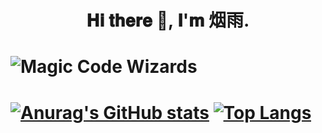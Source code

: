 # <h1 align="center"> 𝐇𝐢 𝐭𝐡𝐞𝐫𝐞 👋, 𝐈'𝐦 烟雨. </h1>
# <p><img alt="Magic Code Wizards" src="https://cdn.jsdelivr.net/gh/yanyuwangluo/tuku@main/logo.png"/></p>
# [![Anurag's GitHub stats](https://github-readme-stats.vercel.app/api?username=yanyuwangluo)](https://github.com/yanyuwangluo/tuku/) [![Top Langs](https://github-readme-stats.vercel.app/api/top-langs/?username=yanyuwangluo)](https://github.com/yanyuwangluo/tuku/)
